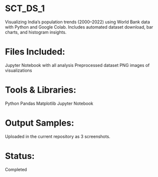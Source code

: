 # SCT_DS_1
Visualizing India’s population trends (2000–2022) using World Bank data with Python and Google Colab. Includes automated dataset download, bar charts, and histogram insights.

# Files Included:
Jupyter Notebook with all analysis
Preprocessed dataset
PNG images of visualizations

# Tools & Libraries:
Python
Pandas
Matplotlib
Jupyter Notebook

# Output Samples:
Uploaded in the current repository as 3 screenshots.

# Status:
Completed
